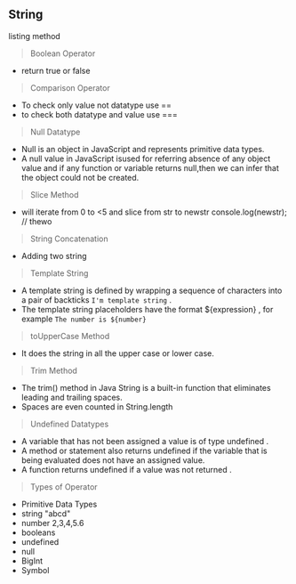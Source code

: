 ## String
listing method 
>Boolean Operator 
- return true or false

> Comparison Operator 
- To check only value not datatype use ==
- to check both datatype and value use ===

> Null Datatype 
- Null is an object in JavaScript and represents primitive data types. 
- A null value in JavaScript isused for referring absence of any object value and if any function or variable returns null,then we can infer that the object could not be created.

> Slice Method 
- will iterate from 0 to <5 and slice from str to newstr
console.log(newstr); // thewo

> String Concatenation 
- Adding two string

> Template String 
- A template string is defined by wrapping a sequence of characters into a pair of backticks `I'm template string` . 
- The template string placeholders have the format ${expression} , for example `The number is ${number}`

> toUpperCase Method 
- It does the string in all the upper case or lower case.

> Trim Method 
- The trim() method in Java String is a built-in function that eliminates leading and trailing spaces.
- Spaces are even counted in String.length

> Undefined Datatypes 
- A variable that has not been assigned a value is  of type undefined .
- A method or statement also returns undefined if the variable that is being evaluated does not have an assigned value. 
- A function returns undefined if a value was not returned .

> Types of Operator 
- Primitive Data Types
- string "abcd"
- number 2,3,4,5.6
- booleans
- undefined
- null
- BigInt
- Symbol